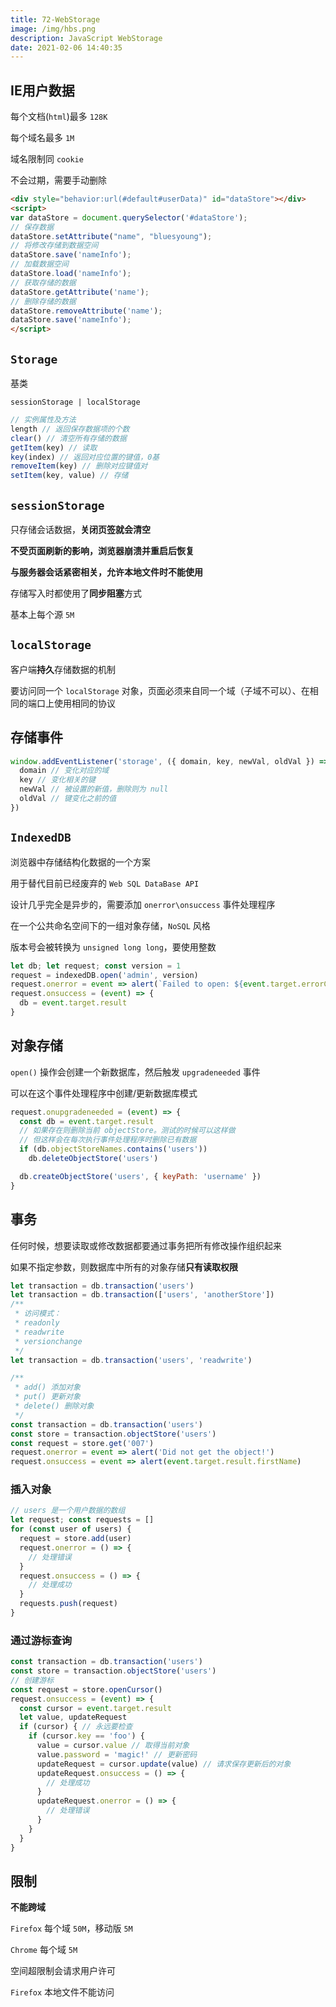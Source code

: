 ```yaml
---
title: 72-WebStorage
image: /img/hbs.png
description: JavaScript WebStorage
date: 2021-02-06 14:40:35
---
```



## IE用户数据

每个文档(`html`)最多 `128K`

每个域名最多 `1M`

域名限制同 `cookie`

不会过期，需要手动删除

```html
<div style="behavior:url(#default#userData)" id="dataStore"></div>
<script>
var dataStore = document.querySelector('#dataStore');
// 保存数据
dataStore.setAttribute("name", "bluesyoung");
// 将修改存储到数据空间
dataStore.save('nameInfo');
// 加载数据空间
dataStore.load('nameInfo');
// 获取存储的数据
dataStore.getAttribute('name');
// 删除存储的数据
dataStore.removeAttribute('name');
dataStore.save('nameInfo');
</script>
```

## `Storage`

基类

`sessionStorage | localStorage`

```js
// 实例属性及方法
length // 返回保存数据项的个数
clear() // 清空所有存储的数据
getItem(key) // 读取
key(index) // 返回对应位置的键值，0基
removeItem(key) // 删除对应键值对
setItem(key, value) // 存储
```

## `sessionStorage`

只存储会话数据，**关闭页签就会清空**

**不受页面刷新的影响，浏览器崩溃并重启后恢复**

**与服务器会话紧密相关，允许本地文件时不能使用**

存储写入时都使用了**同步阻塞**方式

基本上每个源 `5M`

## `localStorage`

客户端**持久**存储数据的机制

要访问同一个 `localStorage` 对象，页面必须来自同一个域（子域不可以）、在相同的端口上使用相同的协议

## 存储事件

```js
window.addEventListener('storage', ({ domain, key, newVal, oldVal }) => {
  domain // 变化对应的域
  key // 变化相关的键
  newVal // 被设置的新值，删除则为 null
  oldVal // 键变化之前的值
})
```

## `IndexedDB`

浏览器中存储结构化数据的一个方案

用于替代目前已经废弃的 `Web SQL DataBase API`

设计几乎完全是异步的，需要添加 `onerror\onsuccess` 事件处理程序

在一个公共命名空间下的一组对象存储，`NoSQL` 风格

版本号会被转换为 `unsigned long long`，要使用整数

```js
let db; let request; const version = 1
request = indexedDB.open('admin', version)
request.onerror = event => alert(`Failed to open: ${event.target.errorCode}`)
request.onsuccess = (event) => {
  db = event.target.result
}
```

## 对象存储

`open()` 操作会创建一个新数据库，然后触发 `upgradeneeded` 事件

可以在这个事件处理程序中创建/更新数据库模式

```js
request.onupgradeneeded = (event) => {
  const db = event.target.result
  // 如果存在则删除当前 objectStore。测试的时候可以这样做
  // 但这样会在每次执行事件处理程序时删除已有数据
  if (db.objectStoreNames.contains('users'))
    db.deleteObjectStore('users')

  db.createObjectStore('users', { keyPath: 'username' })
}
```

## 事务

任何时候，想要读取或修改数据都要通过事务把所有修改操作组织起来

如果不指定参数，则数据库中所有的对象存储**只有读取权限**

```js
let transaction = db.transaction('users')
let transaction = db.transaction(['users', 'anotherStore'])
/**
 * 访问模式：
 * readonly
 * readwrite
 * versionchange
 */
let transaction = db.transaction('users', 'readwrite')

/**
 * add() 添加对象
 * put() 更新对象
 * delete() 删除对象
 */
const transaction = db.transaction('users')
const store = transaction.objectStore('users')
const request = store.get('007')
request.onerror = event => alert('Did not get the object!')
request.onsuccess = event => alert(event.target.result.firstName)
```

### 插入对象

```js
// users 是一个用户数据的数组
let request; const requests = []
for (const user of users) {
  request = store.add(user)
  request.onerror = () => {
    // 处理错误
  }
  request.onsuccess = () => {
    // 处理成功
  }
  requests.push(request)
}
```

### 通过游标查询

```js
const transaction = db.transaction('users')
const store = transaction.objectStore('users')
// 创建游标
const request = store.openCursor()
request.onsuccess = (event) => {
  const cursor = event.target.result
  let value, updateRequest
  if (cursor) { // 永远要检查
    if (cursor.key == 'foo') {
      value = cursor.value // 取得当前对象
      value.password = 'magic!' // 更新密码
      updateRequest = cursor.update(value) // 请求保存更新后的对象
      updateRequest.onsuccess = () => {
        // 处理成功
      }
      updateRequest.onerror = () => {
        // 处理错误
      }
    }
  }
}
```

## 限制

**不能跨域**

`Firefox` 每个域 `50M`，移动版 `5M`

`Chrome` 每个域 `5M`

空间超限制会请求用户许可

`Firefox` 本地文件不能访问